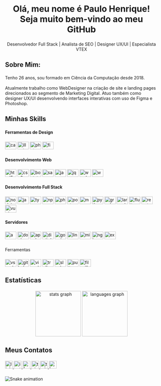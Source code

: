 <h1 align="center">Olá, meu nome é Paulo Henrique! <br>Seja muito bem-vindo ao meu GitHub</h1>

###

<p align="center">Desenvolvedor Full Stack | Analista de SEO | Designer UX/UI | Especialista VTEX</p>

###

<h2 align="left">Sobre Mim:</h2>

###

<p align="left">Tenho 26 anos, sou formado em Ciência da Computação desde 2018.<br><br>Atualmente trabalho como WebDesigner na criação de site e landing pages direcionados ao segmento de Marketing Digital. Atuo também como designer UX/UI desenvolvendo interfaces interativas com uso de Figma e Photoshop.</p>

###

<h2 align="left">Minhas Skills</h2>

###

<h4 align="left">Ferramentas de Design</h4>

###

<div align="left">
  <img src="https://cdn.jsdelivr.net/gh/devicons/devicon/icons/canva/canva-original.svg" height="25" width="37" alt="canva logo"  />
  <img src="https://cdn.jsdelivr.net/gh/devicons/devicon/icons/illustrator/illustrator-line.svg" height="25" width="37" alt="illustrator logo"  />
  <img src="https://cdn.jsdelivr.net/gh/devicons/devicon/icons/photoshop/photoshop-line.svg" height="25" width="37" alt="photoshop logo"  />
  <img src="https://cdn.jsdelivr.net/gh/devicons/devicon/icons/figma/figma-original.svg" height="25" width="37" alt="figma logo"  />
</div>

###

<h4 align="left">Desenvolvimento Web</h4>

###

<div align="left">
  <img src="https://cdn.jsdelivr.net/gh/devicons/devicon/icons/html5/html5-original.svg" height="25" width="37" alt="html5 logo"  />
  <img src="https://cdn.jsdelivr.net/gh/devicons/devicon/icons/css3/css3-original.svg" height="25" width="37" alt="css3 logo"  />
  <img src="https://cdn.jsdelivr.net/gh/devicons/devicon/icons/bootstrap/bootstrap-original.svg" height="25" width="37" alt="bootstrap logo"  />
  <img src="https://cdn.jsdelivr.net/gh/devicons/devicon/icons/sass/sass-original.svg" height="25" width="37" alt="sass logo"  />
  <img src="https://cdn.jsdelivr.net/gh/devicons/devicon/icons/javascript/javascript-original.svg" height="25" width="37" alt="javascript logo"  />
  <img src="https://cdn.jsdelivr.net/gh/devicons/devicon/icons/jquery/jquery-original.svg" height="25" width="37" alt="jquery logo"  />
  <img src="https://cdn.jsdelivr.net/gh/devicons/devicon/icons/wordpress/wordpress-plain.svg" height="25" width="37" alt="wordpress logo"  />
  <img src="https://cdn.jsdelivr.net/gh/devicons/devicon/icons/woocommerce/woocommerce-plain-wordmark.svg" height="25" width="37" alt="woocommerce logo"  />
</div>

###

<h4 align="left">Desenvolvimento Full Stack</h4>

###

<div align="left">
  <img src="https://cdn.jsdelivr.net/gh/devicons/devicon/icons/nodejs/nodejs-original.svg" height="25" width="37" alt="nodejs logo"  />
  <img src="https://cdn.jsdelivr.net/gh/devicons/devicon/icons/javascript/javascript-original.svg" height="25" width="37" alt="javascript logo"  />
  <img src="https://cdn.jsdelivr.net/gh/devicons/devicon/icons/typescript/typescript-original.svg" height="25" width="37" alt="typescript logo"  />
  <img src="https://cdn.jsdelivr.net/gh/devicons/devicon/icons/npm/npm-original-wordmark.svg" height="25" width="37" alt="npm logo"  />
  <img src="https://cdn.jsdelivr.net/gh/devicons/devicon/icons/php/php-original.svg" height="25" width="37" alt="php logo"  />
  <img src="https://cdn.jsdelivr.net/gh/devicons/devicon/icons/postgresql/postgresql-original.svg" height="25" width="37" alt="postgresql logo"  />
  <img src="https://cdn.jsdelivr.net/gh/devicons/devicon/icons/mongodb/mongodb-original.svg" height="25" width="37" alt="mongodb logo"  />
  <img src="https://cdn.jsdelivr.net/gh/devicons/devicon/icons/python/python-original.svg" height="25" width="37" alt="python logo"  />
  <img src="https://cdn.jsdelivr.net/gh/devicons/devicon/icons/graphql/graphql-plain.svg" height="25" width="37" alt="graphql logo"  />
  <img src="https://cdn.jsdelivr.net/gh/devicons/devicon/icons/laravel/laravel-plain.svg" height="25" width="37" alt="laravel logo"  />
  <img src="https://cdn.jsdelivr.net/gh/devicons/devicon/icons/flutter/flutter-original.svg" height="25" width="37" alt="flutter logo"  />
  <img src="https://cdn.jsdelivr.net/gh/devicons/devicon/icons/react/react-original.svg" height="25" width="37" alt="react logo"  />
  <img src="https://cdn.jsdelivr.net/gh/devicons/devicon/icons/vuejs/vuejs-original.svg" height="25" width="37" alt="vuejs logo"  />
</div>

###

<h4 align="left">Servidores</h4>

###

<div align="left">
  <img src="https://cdn.jsdelivr.net/gh/devicons/devicon/icons/amazonwebservices/amazonwebservices-original.svg" height="25" width="37" alt="amazonwebservices logo"  />
  <img src="https://cdn.jsdelivr.net/gh/devicons/devicon/icons/docker/docker-original.svg" height="25" width="37" alt="docker logo"  />
  <img src="https://cdn.jsdelivr.net/gh/devicons/devicon/icons/apache/apache-original.svg" height="25" width="37" alt="apache logo"  />
  <img src="https://cdn.jsdelivr.net/gh/devicons/devicon/icons/digitalocean/digitalocean-original.svg" height="25" width="37" alt="digitalocean logo"  />
  <img src="https://cdn.jsdelivr.net/gh/devicons/devicon/icons/googlecloud/googlecloud-original.svg" height="25" width="37" alt="googlecloud logo"  />
  <img src="https://cdn.jsdelivr.net/gh/devicons/devicon/icons/linux/linux-original.svg" height="25" width="37" alt="linux logo"  />
  <img src="https://cdn.jsdelivr.net/gh/devicons/devicon/icons/microsoftsqlserver/microsoftsqlserver-plain.svg" height="25" width="37" alt="microsoftsqlserver logo"  />
  <img src="https://cdn.jsdelivr.net/gh/devicons/devicon/icons/nginx/nginx-original.svg" height="25" width="37" alt="nginx logo"  />
  <img src="https://cdn.jsdelivr.net/gh/devicons/devicon/icons/express/express-original.svg" height="25" width="37" alt="express logo"  />
</div>

###

<p align="left">Ferramentas</p>

###

<div align="left">
  <img src="https://cdn.jsdelivr.net/gh/devicons/devicon/icons/vscode/vscode-original.svg" height="25" width="37" alt="vscode logo"  />
  <img src="https://cdn.jsdelivr.net/gh/devicons/devicon/icons/github/github-original.svg" height="25" width="37" alt="github logo"  />
  <img src="https://cdn.jsdelivr.net/gh/devicons/devicon/icons/visualstudio/visualstudio-plain.svg" height="25" width="37" alt="visualstudio logo"  />
  <img src="https://cdn.jsdelivr.net/gh/devicons/devicon/icons/trello/trello-plain.svg" height="25" width="37" alt="trello logo"  />
  <img src="https://cdn.jsdelivr.net/gh/devicons/devicon/icons/slack/slack-original.svg" height="25" width="37" alt="slack logo"  />
  <img src="https://cdn.jsdelivr.net/gh/devicons/devicon/icons/putty/putty-original.svg" height="25" width="37" alt="putty logo"  />
  <img src="https://cdn.jsdelivr.net/gh/devicons/devicon/icons/filezilla/filezilla-plain.svg" height="25" width="37" alt="filezilla logo"  />
</div>

###

<h2 align="left">Estatísticas</h2>

###

<div align="center">
  <img src="https://github-readme-stats.vercel.app/api?hide_title=false&hide_rank=true&show_icons=true&include_all_commits=true&count_private=true&disable_animations=false&theme=codeSTACKr&locale=pt-br&hide_border=false&username=soupaulogomes" height="150" alt="stats graph"  />
  <img src="https://github-readme-stats.vercel.app/api/top-langs?locale=pt-br&hide_title=false&layout=compact&card_width=320&langs_count=5&theme=codeSTACKr&hide_border=false&username=soupaulogomes" height="150" alt="languages graph"  />
</div>

###

<h2 align="left">Meus Contatos</h2>

###

<div align="left">
  <a href="https://www.linkedin.com/in/soupaulogomes/" target="_blank">
    <img src="https://img.shields.io/static/v1?message=LinkedIn&logo=linkedin&label=&color=0077B5&logoColor=white&labelColor=&style=for-the-badge" height="25" alt="linkedin logo"  />
  </a>
  <a href="https://www.instagram.com/soupaulogomes/" target="_blank">
    <img src="https://img.shields.io/static/v1?message=Instagram&logo=instagram&label=&color=E4405F&logoColor=white&labelColor=&style=for-the-badge" height="25" alt="instagram logo"  />
  </a>
  <a href="https://www.facebook.com/soupaulogomes" target="_blank">
    <img src="https://img.shields.io/static/v1?message=Facebook&logo=facebook&label=&color=1877F2&logoColor=white&labelColor=&style=for-the-badge" height="25" alt="facebook logo"  />
  </a>
  <a href="https://t.me/soupaulogomes" target="_blank">
    <img src="https://img.shields.io/static/v1?message=Telegram&logo=telegram&label=&color=2CA5E0&logoColor=white&labelColor=&style=for-the-badge" height="25" alt="telegram logo"  />
  </a>
  <a href="https://twitter.com/soupaulogomes" target="_blank">
    <img src="https://img.shields.io/static/v1?message=Twitter&logo=twitter&label=&color=1DA1F2&logoColor=white&labelColor=&style=for-the-badge" height="25" alt="twitter logo"  />
  </a>
  <a href="https://behance.net/soupaulogomes" target="_blank">
    <img src="https://img.shields.io/static/v1?message=Behance&logo=behance&label=&color=1769ff&logoColor=white&labelColor=&style=for-the-badge" height="25" alt="behance logo"  />
  </a>
</div>

###

<img href="https://raw.githubusercontent.com/soupaulogomes/soupaulogomes/blob/output/snake.svg" alt="Snake animation" />

###
